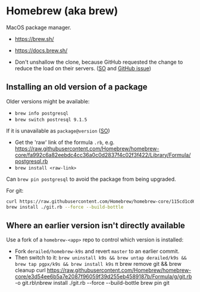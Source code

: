 # Homebrew (aka brew)

MacOS package manager.

* <https://brew.sh/>
* <https://docs.brew.sh/>

* Don't unshallow the clone, because GitHub requested the change to reduce the load on their servers. ([SO](https://stackoverflow.com/a/55513642/125246) and [GitHub issue](https://github.com/Homebrew/brew/issues/3513#issuecomment-348599067))

## Installing an old version of a package

Older versions might be available:

* `brew info postgresql`
* `brew switch postresql 9.1.5`

If it is unavailable as `package@version` ([SO](https://stackoverflow.com/a/7787703/125246))

* Get the 'raw' link of the formula `.rb`, e.g. <https://raw.githubusercontent.com/Homebrew/homebrew-core/fa992c6a82eebdc4cc36a0c0d2837f4c02f3f422/Library/Formula/postgresql.rb>
* `brew install <raw-link>`

Can `brew pin postgresql` to avoid the package from being upgraded.

For git:

```bash
curl https://raw.githubusercontent.com/Homebrew/homebrew-core/115cd1cd624fe90b780e68ab0ebe81255154364b/Formula/g/git.rb -o git.rb
brew install ./git.rb --force --build-bottle
```

## Where an earlier version isn't directly available

Use a fork of a `homebrew-<app>` repo to control which version is installed:

* Fork `derailed/homebrew-k9s` and revert `master` to an earlier commit.
* Then switch to it: `brew uninstall k9s && brew untap derailed/k9s && brew tap pgpx/k9s && brew install k9s`
π
brew remove git && brew cleanup
curl https://raw.githubusercontent.com/Homebrew/homebrew-core/e3d54ee6b5a7e2087f96059f39d255eb4589187b/Formula/g/git.rb -o git.rb\nbrew install ./git.rb --force --build-bottle
brew pin git